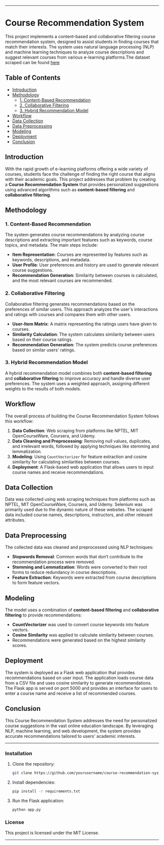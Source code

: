 

---

# Course Recommendation System

This project implements a content-based and collaborative filtering course recommendation system, designed to assist students in finding courses that match their interests. The system uses natural language processing (NLP) and machine learning techniques to analyze course descriptions and suggest relevant courses from various e-learning platforms.The dataset scraped can be found [here](https://drive.google.com/drive/folders/14HogywbnLCu9xuAtJCi-zKwg6YBydk3X?usp=sharing)


## Table of Contents
- [Introduction](#introduction)
- [Methodology](#methodology)
  - [1. Content-Based Recommendation](#1-content-based-recommendation)
  - [2. Collaborative Filtering](#2-collaborative-filtering)
  - [3. Hybrid Recommendation Model](#3-hybrid-recommendation-model)
- [Workflow](#workflow)
- [Data Collection](#data-collection)
- [Data Preprocessing](#data-preprocessing)
- [Modeling](#modeling)
- [Deployment](#deployment)
- [Conclusion](#conclusion)

## Introduction
With the rapid growth of e-learning platforms offering a wide variety of courses, students face the challenge of finding the right course that aligns with their academic goals. This project addresses that problem by creating a **Course Recommendation System** that provides personalized suggestions using advanced algorithms such as **content-based filtering** and **collaborative filtering**.

## Methodology

### 1. Content-Based Recommendation
The system generates course recommendations by analyzing course descriptions and extracting important features such as keywords, course topics, and metadata. The main steps include:
- **Item Representation**: Courses are represented by features such as keywords, descriptions, and metadata.
- **User Profile**: User preferences and history are used to generate relevant course suggestions.
- **Recommendation Generation**: Similarity between courses is calculated, and the most relevant courses are recommended.

### 2. Collaborative Filtering
Collaborative filtering generates recommendations based on the preferences of similar users. This approach analyzes the user's interactions and ratings with courses and compares them with other users.
- **User-Item Matrix**: A matrix representing the ratings users have given to courses.
- **Similarity Calculation**: The system calculates similarity between users based on their course ratings.
- **Recommendation Generation**: The system predicts course preferences based on similar users' ratings.

### 3. Hybrid Recommendation Model
A hybrid recommendation model combines both **content-based filtering** and **collaborative filtering** to improve accuracy and handle diverse user preferences. The system uses a weighted approach, assigning different weights to the results of both models.

## Workflow

The overall process of building the Course Recommendation System follows this workflow:

1. **Data Collection**: Web scraping from platforms like NPTEL, MIT OpenCourseWare, Coursera, and Udemy.
2. **Data Cleaning and Preprocessing**: Removing null values, duplicates, and irrelevant words, followed by applying techniques like stemming and lemmatization.
3. **Modeling**: Using `CountVectorizer` for feature extraction and cosine similarity for calculating similarities between courses.
4. **Deployment**: A Flask-based web application that allows users to input course names and receive recommendations.

## Data Collection
Data was collected using web scraping techniques from platforms such as NPTEL, MIT OpenCourseWare, Coursera, and Udemy. Selenium was primarily used due to the dynamic nature of these websites. The scraped data included course names, descriptions, instructors, and other relevant attributes.

## Data Preprocessing
The collected data was cleaned and preprocessed using NLP techniques:
- **Stopwords Removal**: Common words that don’t contribute to the recommendation process were removed.
- **Stemming and Lemmatization**: Words were converted to their root forms to reduce redundancy in course descriptions.
- **Feature Extraction**: Keywords were extracted from course descriptions to form feature vectors.

## Modeling
The model uses a combination of **content-based filtering** and **collaborative filtering** to provide recommendations:
- **CountVectorizer** was used to convert course keywords into feature vectors.
- **Cosine Similarity** was applied to calculate similarity between courses.
- Recommendations were generated based on the highest similarity scores.

## Deployment
The system is deployed as a Flask web application that provides recommendations based on user input. The application loads course data from a CSV file and uses cosine similarity to generate recommendations. The Flask app is served on port 5000 and provides an interface for users to enter a course name and receive a list of recommended courses.

## Conclusion
This Course Recommendation System addresses the need for personalized course suggestions in the vast online education landscape. By leveraging NLP, machine learning, and web development, the system provides accurate recommendations tailored to users' academic interests.

---

### Installation

1. Clone the repository:
   ```bash
   git clone https://github.com/yourusername/course-recommendation-system.git
   ```

2. Install dependencies:
   ```bash
   pip install -r requirements.txt
   ```

3. Run the Flask application:
   ```bash
   python app.py
   ```

### License
This project is licensed under the MIT License.

---
